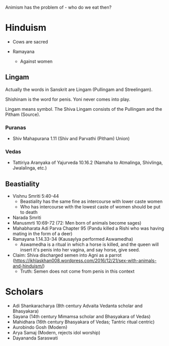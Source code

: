 Animism has the problem of - who do we eat then?
# Hinduism
- Cows are sacred

- Ramayana
	- Against women
## Lingam
Actually the words in Sanskrit are Lingam (Pullingam and Streelingam).

Shishinam is the word for penis.
Yoni never comes into play.

Lingam means symbol.
The Shiva Lingam consists of the Pullingam and the Pitham (Source).
### Puranas
- Shiv Mahapurana 1.11 (Shiv and Parvathi (Pitham) Union)
### Vedas
- Tattiriya Aranyaka of Yajurveda 10.16.2 (Namaha to Atmalinga, Shivlinga, Jwalalinga, etc.)
## Beastiality
- Vishnu Smriti 5:40-44
	- Beastiality has the same fine as intercourse with lower caste women
	- Who has intercourse with the lowest caste of women should be put to death
- Narada Smriti
- Manusmrti 10:69-72 (72: Men born of animals become sages)
- Mahabharata Adi Parva Chapter 95 (Pandu killed a Rishi who was having mating in the form of a deer)
- Ramayana 1.14.33-34 (Kausaylya performed Aswamedha)
	- Aswamedha is a ritual in which a horse is killed, and the queen will insert it's penis into her vagina, and say horse, give seed.
- Claim: Shiva discharged semen into Agni as a parrot (https://ikhlaskhan008.wordpress.com/2016/12/21/sex-with-animals-and-hinduism/)
	- Truth: Semen does not come from penis in this context

# Scholars
- Adi Shankaracharya (8th century Advaita Vedanta scholar and Bhasyakara)
- Sayana (14th century Mimamsa scholar and Bhasyakara of Vedas)
- Mahidhara (16th century Bhasyakara of Vedas; Tantric ritual centric)
- Aurobindo Gosh (Modern)
- Arya Samaj (Modern, rejects idol worship)
- Dayananda Saraswati